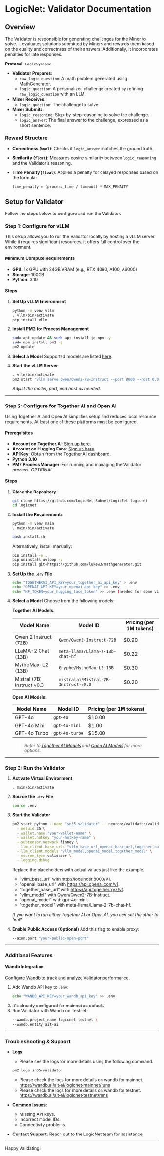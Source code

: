 # LogicNet: Validator Documentation

## Overview

The Validator is responsible for generating challenges for the Miner to solve. It evaluates solutions submitted by Miners and rewards them based on the quality and correctness of their answers. Additionally, it incorporates penalties for late responses.

**Protocol**: `LogicSynapse`

- **Validator Prepares**:
  - `raw_logic_question`: A math problem generated using MathGenerator.
  - `logic_question`: A personalized challenge created by refining `raw_logic_question` with an LLM.
- **Miner Receives**:
  - `logic_question`: The challenge to solve.
- **Miner Submits**:
  - `logic_reasoning`: Step-by-step reasoning to solve the challenge.
  - `logic_answer`: The final answer to the challenge, expressed as a short sentence.

### Reward Structure

- **Correctness (`bool`)**: Checks if `logic_answer` matches the ground truth.
- **Similarity (`float`)**: Measures cosine similarity between `logic_reasoning` and the Validator’s reasoning.
- **Time Penalty (`float`)**: Applies a penalty for delayed responses based on the formula:
  
  ```
  time_penalty = (process_time / timeout) * MAX_PENALTY
  ```

## Setup for Validator

Follow the steps below to configure and run the Validator.

### Step 1: Configure for vLLM

This setup allows you to run the Validator locally by hosting a vLLM server. While it requires significant resources, it offers full control over the environment.

#### Minimum Compute Requirements

- **GPU**: 1x GPU with 24GB VRAM (e.g., RTX 4090, A100, A6000)
- **Storage**: 100GB
- **Python**: 3.10

#### Steps

1. **Set Up vLLM Environment**
   ```bash
   python -m venv vllm
   . vllm/bin/activate
   pip install vllm
   ```

2. **Install PM2 for Process Management**
   ```bash
   sudo apt update && sudo apt install jq npm -y
   sudo npm install pm2 -g
   pm2 update
   ```

3. **Select a Model**
   Supported models are listed [here](https://docs.vllm.ai/en/latest/models/supported_models.html).

4. **Start the vLLM Server**
   ```bash
   . vllm/bin/activate
   pm2 start "vllm serve Qwen/Qwen2-7B-Instruct --port 8000 --host 0.0.0.0" --name "sn35-vllm"
   ```
   *Adjust the model, port, and host as needed.*

---

### Step 2: Configure for Together AI and Open AI

Using Together AI and Open AI simplifies setup and reduces local resource requirements. At least one of these platforms must be configured.

#### Prerequisites

- **Account on Together.AI**: [Sign up here](https://together.ai/).
- **Account on Hugging Face**: [Sign up here](https://huggingface.co/).
- **API Key**: Obtain from the Together.AI dashboard.
- **Python 3.10**
- **PM2 Process Manager**: For running and managing the Validator process. *OPTIONAL*

#### Steps

1. **Clone the Repository**
   ```bash
   git clone https://github.com/LogicNet-Subnet/LogicNet logicnet
   cd logicnet
   ```

2. **Install the Requirements**
   ```bash
   python -m venv main
   . main/bin/activate

   bash install.sh
   ```
   Alternatively, install manually:
   ```bash
   pip install -e .
   pip uninstall uvloop -y
   pip install git+https://github.com/lukew3/mathgenerator.git
   ```

3. **Set Up the `.env` File**
   ```bash
   echo "TOGETHERAI_API_KEY=your_together_ai_api_key" > .env
   echo "OPENAI_API_KEY=your_openai_api_key" >> .env
   echo "HF_TOKEN=your_hugging_face_token" >> .env (needed for some vLLM model)
   ```

4. **Select a Model**
   Choose from the following models:

   **Together AI Models**:

   | Model Name                      | Model ID                                 | Pricing (per 1M tokens) |
   |---------------------------------|------------------------------------------|-------------------------|
   | Qwen 2 Instruct (72B)           | `Qwen/Qwen2-Instruct-72B`                | $0.90                   |
   | LLaMA-2 Chat (13B)              | `meta-llama/Llama-2-13b-chat-hf`         | $0.22                   |
   | MythoMax-L2 (13B)               | `Gryphe/MythoMax-L2-13B`                 | $0.30                   |
   | Mistral (7B) Instruct v0.3      | `mistralai/Mistral-7B-Instruct-v0.3`     | $0.20                   |

   **Open AI Models**:

   | Model Name                      | Model ID                                 | Pricing (per 1M tokens) |
   |---------------------------------|------------------------------------------|-------------------------|
   | GPT-4o                          | `gpt-4o`                                | $10.00                  |
   | GPT-4o Mini                     | `gpt-4o-mini`                           | $1.00                   |
   | GPT-4o Turbo                    | `gpt-4o-turbo`                          | $15.00                  |

   > *Refer to [Together AI Models](https://api.together.ai/models) and [Open AI Models](https://platform.openai.com/docs/models) for more options.*

---

### Step 3: Run the Validator

1. **Activate Virtual Environment**
   ```bash
   . main/bin/activate
   ```

2. **Source the `.env` File**
   ```bash
   source .env
   ```

3. **Start the Validator**
   ```bash
   pm2 start python --name "sn35-validator" -- neurons/validator/validator.py \
     --netuid 35 \
     --wallet.name "your-wallet-name" \
     --wallet.hotkey "your-hotkey-name" \
     --subtensor.network finney \
     --llm_client.base_urls "vllm_base_url,openai_base_url,together_base_url" \
     --llm_client.models "vllm_model,openai_model,together_model" \
     --neuron_type validator \
     --logging.debug
   ```
   Replace the placeholders with actual values just like the example.
   - "vllm_base_url" with http://localhost:8000/v1.
   - "openai_base_url" with https://api.openai.com/v1.
   - "together_base_url" with https://api.together.xyz/v1.
   - "vllm_model" with Qwen/Qwen2-7B-Instruct.
   - "openai_model" with gpt-4o-mini.
   - "together_model" with meta-llama/Llama-2-7b-chat-hf.
   
   *If you want to run either Together AI or Open AI, you can set the other to 'null'.*

4. **Enable Public Access (Optional)**
   Add this flag to enable proxy:
   ```bash
   --axon.port "your-public-open-port"
   ```

---

### Additional Features

#### Wandb Integration

Configure Wandb to track and analyze Validator performance.

1. Add Wandb API key to `.env`:
   ```bash
   echo "WANDB_API_KEY=your_wandb_api_key" >> .env
   ```
2. It's already configured for mainnet as default.
3. Run Validator with Wandb on Testnet:
   ```bash
   --wandb.project_name logicnet-testnet \
   --wandb.entity ait-ai
   ```

---

### Troubleshooting & Support

- **Logs**:
  - Please see the logs for more details using the following command.
  ```bash
  pm2 logs sn35-validator
  ```
  - Please check the logs for more details on wandb for mainnet.
    https://wandb.ai/ait-ai/logicnet-mainnet/runs
  - Please check the logs for more details on wandb for testnet.
    https://wandb.ai/ait-ai/logicnet-testnet/runs

- **Common Issues**:
  - Missing API keys.
  - Incorrect model IDs.
  - Connectivity problems.
- **Contact Support**: Reach out to the LogicNet team for assistance.

---

Happy Validating!
